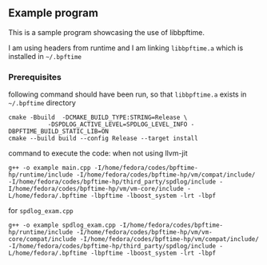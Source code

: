 ## Example program

This is a sample program showcasing the use of libbpftime.

I am using headers from runtime and I am linking `libbpftime.a` which is installed in `~/.bpftime`


### Prerequisites

following command should have been run, so that `libbpftime.a` exists in `~/.bpftime` directory

```shell
cmake -Bbuild  -DCMAKE_BUILD_TYPE:STRING=Release \
           -DSPDLOG_ACTIVE_LEVEL=SPDLOG_LEVEL_INFO -DBPFTIME_BUILD_STATIC_LIB=ON
cmake --build build --config Release --target install
```

command to execute the code:
when not using llvm-jit
```shell
g++ -o example main.cpp -I/home/fedora/codes/bpftime-hp/runtime/include -I/home/fedora/codes/bpftime-hp/vm/compat/include/ -I/home/fedora/codes/bpftime-hp/third_party/spdlog/include -I/home/fedora/codes/bpftime-hp/vm/vm-core/include -L/home/fedora/.bpftime -lbpftime -lboost_system -lrt -lbpf
```

for `spdlog_exam.cpp`
```shell
g++ -o example spdlog_exam.cpp -I/home/fedora/codes/bpftime-hp/runtime/include -I/home/fedora/codes/bpftime-hp/vm/vm-core/compat/include -I/home/fedora/codes/bpftime-hp/vm/compat/include/ -I/home/fedora/codes/bpftime-hp/third_party/spdlog/include -L/home/fedora/.bpftime -lbpftime -lboost_system -lrt -lbpf
```